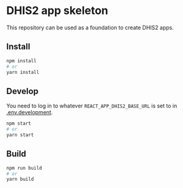 # DHIS2 app skeleton
This repository can be used as a foundation to create DHIS2 apps. 

## Install
```bash
npm install
# or
yarn install
```

## Develop
You need to log in to whatever `REACT_APP_DHIS2_BASE_URL` is set to in [.env.development](./.env.development).
```bash
npm start
# or
yarn start
```

## Build
```bash
npm run build
# or
yarn build
```
